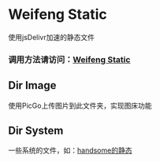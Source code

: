 # Weifeng Static
使用jsDelivr加速的静态文件

### 调用方法请访问：[Weifeng Static](https://static.wfblog.net/)

## Dir Image
使用PicGo上传图片到此文件夹，实现图床功能

## Dir System
一些系统的文件，如：[handsome的静态](/tree/master/system/handsome-assets)